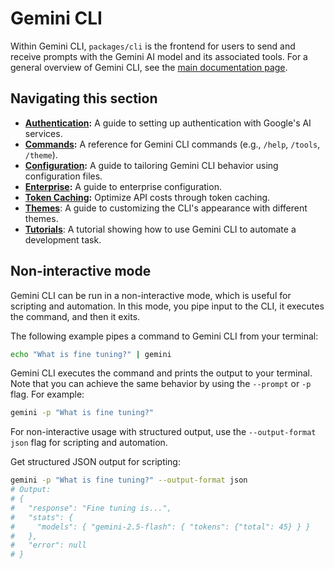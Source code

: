 # Gemini CLI

Within Gemini CLI, `packages/cli` is the frontend for users to send and receive prompts with the Gemini AI model and its associated tools. For a general overview of Gemini CLI, see the [main documentation page](../index.md).

## Navigating this section

- **[Authentication](./authentication.md):** A guide to setting up authentication with Google's AI services.
- **[Commands](./commands.md):** A reference for Gemini CLI commands (e.g., `/help`, `/tools`, `/theme`).
- **[Configuration](./configuration.md):** A guide to tailoring Gemini CLI behavior using configuration files.
- **[Enterprise](./enterprise.md):** A guide to enterprise configuration.
- **[Token Caching](./token-caching.md):** Optimize API costs through token caching.
- **[Themes](./themes.md)**: A guide to customizing the CLI's appearance with different themes.
- **[Tutorials](tutorials.md)**: A tutorial showing how to use Gemini CLI to automate a development task.

## Non-interactive mode

Gemini CLI can be run in a non-interactive mode, which is useful for scripting and automation. In this mode, you pipe input to the CLI, it executes the command, and then it exits.

The following example pipes a command to Gemini CLI from your terminal:

```bash
echo "What is fine tuning?" | gemini
```

Gemini CLI executes the command and prints the output to your terminal. Note that you can achieve the same behavior by using the `--prompt` or `-p` flag. For example:

```bash
gemini -p "What is fine tuning?"
```

For non-interactive usage with structured output, use the `--output-format json` flag for scripting and automation.

Get structured JSON output for scripting:

```bash
gemini -p "What is fine tuning?" --output-format json
# Output:
# {
#   "response": "Fine tuning is...",
#   "stats": {
#     "models": { "gemini-2.5-flash": { "tokens": {"total": 45} } }
#   },
#   "error": null
# }
```
